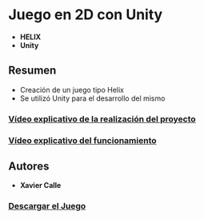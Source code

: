 # Juego en 2D con Unity
* **HELIX** 
* **Unity** 

## Resumen
* Creación de un juego tipo Helix 
* Se utilizó Unity para el desarrollo del mismo

### [Vídeo explicativo de la realización del proyecto](https://adapp-8ab2c.firebaseapp.com/)

### [Vídeo explicativo del funcionamiento](https://adapp-8ab2c.firebaseapp.com/)


## Autores
* **Xavier Calle** 


### [Descargar el Juego](https://drive.google.com/file/d/14kDYUH0gQVCJWXECcl0uSfRaKz9_Y_uP/view?usp=sharing)
